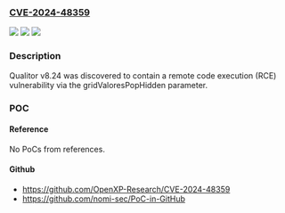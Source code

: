 ### [CVE-2024-48359](https://cve.mitre.org/cgi-bin/cvename.cgi?name=CVE-2024-48359)
![](https://img.shields.io/static/v1?label=Product&message=n%2Fa&color=blue)
![](https://img.shields.io/static/v1?label=Version&message=n%2Fa&color=blue)
![](https://img.shields.io/static/v1?label=Vulnerability&message=n%2Fa&color=brighgreen)

### Description

Qualitor v8.24 was discovered to contain a remote code execution (RCE) vulnerability via the gridValoresPopHidden parameter.

### POC

#### Reference
No PoCs from references.

#### Github
- https://github.com/OpenXP-Research/CVE-2024-48359
- https://github.com/nomi-sec/PoC-in-GitHub

